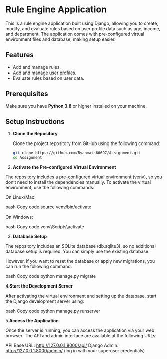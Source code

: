 # Rule Engine Application

This is a rule engine application built using Django, allowing you to create, modify, and evaluate rules based on user profile data such as age, income, and department. The application comes with pre-configured virtual environment files and database, making setup easier.

## Features
- Add and manage rules.
- Add and manage user profiles.
- Evaluate rules based on user data.

## Prerequisites

Make sure you have **Python 3.8** or higher installed on your machine.

## Setup Instructions

1. **Clone the Repository**

   Clone the project repository from GitHub using the following command:

   ```bash
   git clone https://github.com/Ryanmats66697/Assignment.git
   cd Assignment

   
2. **Activate the Pre-configured Virtual Environment**

The repository includes a pre-configured virtual environment (venv), so you don’t need to install the dependencies manually. To activate the virtual environment, use the following commands:

On Linux/Mac:

  bash
  Copy code
  source venv/bin/activate

On Windows:

  bash
  Copy code
  venv\Scripts\activate


3. **Database Setup**

The repository includes an SQLite database (db.sqlite3), so no additional database setup is required. You can simply use the existing database.

However, if you want to reset the database or apply new migrations, you can run the following command:

  bash
  Copy code
  python manage.py migrate


4.**Start the Development Server**

After activating the virtual environment and setting up the database, start the Django development server using:

  bash
  Copy code
  python manage.py runserver


5.**Access the Application**

Once the server is running, you can access the application via your web browser. The API and admin interface are available at the following URLs:

API Base URL: http://127.0.0.1:8000/api/
Django Admin: http://127.0.0.1:8000/admin/ (log in with your superuser credentials)
